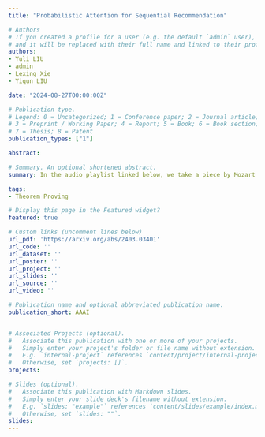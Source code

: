 ```yaml
---
title: "Probabilistic Attention for Sequential Recommendation"

# Authors
# If you created a profile for a user (e.g. the default `admin` user), write the username (folder name) here 
# and it will be replaced with their full name and linked to their profile.
authors:
- Yuli LIU
- admin
- Lexing Xie
- Yiqun LIU

date: "2024-08-27T00:00:00Z"

# Publication type.
# Legend: 0 = Uncategorized; 1 = Conference paper; 2 = Journal article;
# 3 = Preprint / Working Paper; 4 = Report; 5 = Book; 6 = Book section;
# 7 = Thesis; 8 = Patent
publication_types: ["1"]

abstract:

# Summary. An optional shortened abstract.
summary: In the audio playlist linked below, we take a piece by Mozart and **1)** Fix the melody line (the first track). **2)** Fix the rhythmic (or timing) information of the remaining three tracks to that of the original midi file (last track). **3)** Select the pitches of the remaining tracks conditional on the above (second and third tracks); one example uses conditional sampling with our **particle filter**, the other using conditional probability maximisation with a **beam search**, giving two different styles.

tags: 
- Theorem Proving

# Display this page in the Featured widget?
featured: true

# Custom links (uncomment lines below)
url_pdf: 'https://arxiv.org/abs/2403.03401'
url_code: ''
url_dataset: ''
url_poster: ''
url_project: ''
url_slides: ''
url_source: ''
url_video: ''

# Publication name and optional abbreviated publication name.
publication_short: AAAI


# Associated Projects (optional).
#   Associate this publication with one or more of your projects.
#   Simply enter your project's folder or file name without extension.
#   E.g. `internal-project` references `content/project/internal-project/index.md`.
#   Otherwise, set `projects: []`.
projects:

# Slides (optional).
#   Associate this publication with Markdown slides.
#   Simply enter your slide deck's filename without extension.
#   E.g. `slides: "example"` references `content/slides/example/index.md`.
#   Otherwise, set `slides: ""`.
slides: 
---
```

